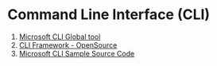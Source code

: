 # Command Line Interface (CLI)

1. [Microsoft CLI Global tool](https://learn.microsoft.com/en-us/dotnet/core/tools/global-tools-how-to-create)
2. [CLI Framework - OpenSource](https://github.com/natemcmaster/CommandLineUtils/pkgs/nuget/McMaster.Extensions.CommandLineUtils)
3. [Microsoft CLI Sample Source Code](https://github.com/dotnet/command-line-api)

